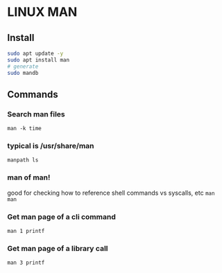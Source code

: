 # LINUX MAN

## Install
```bash
sudo apt update -y
sudo apt install man
# generate
sudo mandb
```

## Commands

### Search man files

`man -k time`

### typical is /usr/share/man

`manpath ls`

### man of man!
good for checking how to reference shell commands vs syscalls, etc
`man man`

### Get man page of a cli command
`man 1 printf`
 
### Get man page of a library call
`man 3 printf`